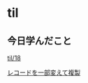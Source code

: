 # til

## 今日学んだこと

[til/18](https://github.com/tokiohamamatsu/til/blob/master/%E6%B4%BB%E5%8B%95%E8%A8%98%E9%8C%B2/2022/05/18.md)

[レコードを一部変えて複製](https://github.com/tokiohamamatsu/til/blob/master/SQL/%E3%83%AC%E3%82%B3%E3%83%BC%E3%83%89%E3%81%AE%E4%B8%80%E9%83%A8%E3%82%92%E5%A4%89%E3%81%88%E3%81%A6%E8%A4%87%E8%A3%BD.md)